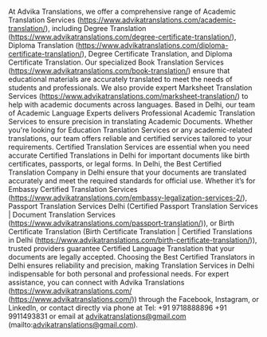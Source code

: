 At Advika Translations, we offer a comprehensive range of Academic Translation Services (https://www.advikatranslations.com/academic-translation/), including Degree Translation (https://www.advikatranslations.com/degree-certificate-translation/), Diploma Translation (https://www.advikatranslations.com/diploma-certificate-translation/), Degree Certificate Translation, and Diploma Certificate Translation. Our specialized Book Translation Services (https://www.advikatranslations.com/book-translation/) ensure that educational materials are accurately translated to meet the needs of students and professionals. We also provide expert Marksheet Translation Services (https://www.advikatranslations.com/marksheet-translation/) to help with academic documents across languages. Based in Delhi, our team of Academic Language Experts delivers Professional Academic Translation Services to ensure precision in translating Academic Documents. Whether you're looking for Education Translation Services or any academic-related translations, our team offers reliable and certified services tailored to your requirements.
Certified Translation Services are essential when you need accurate Certified Translations in Delhi for important documents like birth certificates, passports, or legal forms. In Delhi, the Best Certified Translation Company in Delhi ensure that your documents are translated accurately and meet the required standards for official use. Whether it’s for Embassy Certified Translation Services (https://www.advikatranslations.com/embassy-legalization-services-2/), Passport Translation Services Delhi (Certified Passport Translation Services | Document Translation Services (https://www.advikatranslations.com/passport-translation/)), or Birth Certificate Translation (Birth Certificate Translation | Certified Translations in Delhi (https://www.advikatranslations.com/birth-certificate-translation/)), trusted providers guarantee Certified Language Translation that your documents are legally accepted. Choosing the Best Certified Translators in Delhi ensures reliability and precision, making Translation Services in Delhi indispensable for both personal and professional needs.
For expert assistance, you can connect with Advika Translations (https://www.advikatranslations.com/ (https://www.advikatranslations.com/)) through the Facebook, Instagram, or LinkedIn, or contact directly via phone at Tel: +91 9718888896 +91 9911493831 or email at advikatranslations@gmail.com (mailto:advikatranslations@gmail.com).
